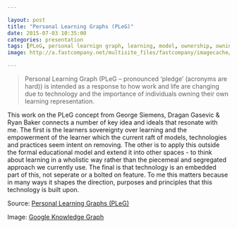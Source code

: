 ```yaml
---

layout: post
title: "Personal Learning Graphs (PLeG)"
date: 2015-07-03 10:35:00
categories: presentation
tags: [PLeG, personal learnign graph, learning, model, ownership, owning]
image: http://a.fastcompany.net/multisite_files/fastcompany/imagecache/1280/poster/2013/11/3021576-poster-p-1-how-google-knowledge-graph-is-like-six-degrees-of-kevin-bacon.jpg

---
```


>Personal Learning Graph (PLeG – pronounced ‘pledge’ (acronyms are hard)) is intended as a response to how work and life are changing due to technology and the importance of individuals owning their own learning representation.

This work on the PLeG concept from George Siemens, Dragan Gasevic & Ryan Baker connects a number of key idea and ideals that resonate with me. The first is the learners sovereignty over learning and the empowerment of the learner which the current raft of models, technologies and practices seem intent on removing. The other is to apply this outside the formal educational model and extend it into other spaces - to think about learning in a wholistic way rather than the piecemeal and segregated approach we currently use. The final is that technology is an embedded part of this, not seperate or a bolted on feature. To me this matters because in many ways it shapes the direction, purposes and principles that this technology is built upon. 


Source: [Personal Learning Graphs (PLeG)](http://www.elearnspace.org/blog/2015/07/02/personal-learning-graphs-pleg/)

Image: [Google Knowledge Graph ](http://www.fastcompany.com/3021576/reverse-engineered/how-google-knowledge-graph-is-like-six-degrees-of-kevin-bacon)